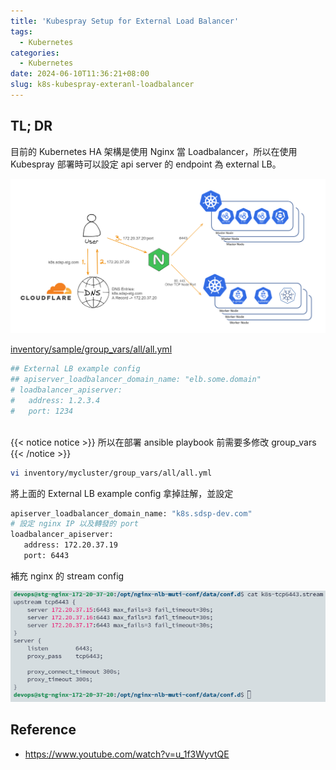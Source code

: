 ```yaml
---
title: 'Kubespray Setup for External Load Balancer'
tags:
  - Kubernetes
categories:
  - Kubernetes
date: 2024-06-10T11:36:21+08:00
slug: k8s-kubespray-exteranl-loadbalancer
---
```


## TL; DR
目前的 Kubernetes HA 架構是使用 Nginx 當 Loadbalancer，所以在使用 Kubespray 部署時可以設定 api server 的 endpoint 為 external LB。

<!--more-->

![](arch.png)

[inventory/sample/group_vars/all/all.yml](https://github.com/kubernetes-sigs/kubespray/blob/master/inventory/sample/group_vars/all/all.yml)

```yaml
## External LB example config
## apiserver_loadbalancer_domain_name: "elb.some.domain"
# loadbalancer_apiserver:
#   address: 1.2.3.4
#   port: 1234
```
  
<br>  
{{< notice notice >}}
所以在部署 ansible playbook 前需要多修改 group_vars
{{< /notice >}}

```bash
vi inventory/mycluster/group_vars/all/all.yml
```

將上面的 External LB example config 拿掉註解，並設定

```bash
apiserver_loadbalancer_domain_name: "k8s.sdsp-dev.com"
# 設定 nginx IP 以及轉發的 port
loadbalancer_apiserver:
   address: 172.20.37.19
   port: 6443
```

補充 nginx 的 stream config

![](stream.png)

## Reference

- https://www.youtube.com/watch?v=u_1f3WyvtQE